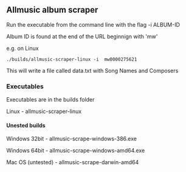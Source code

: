 ## Allmusic album scraper

Run the executable from the command line with the flag -i ALBUM-ID

Album ID is found at the end of the URL beginnign with 'mw'

e.g. on Linux

```./builds/allmusic-scraper-linux -i  mw0000275621```

This will write a file called data.txt with Song Names and Composers

### Executables

Executables are in the builds folder

Linux - allmusic-scraper-linux

#### Unested builds

Windows 32bit - allmusic-scrape-windows-386.exe

Windows 64bit - allmusic-scrape-windows-amd64.exe

Mac OS (untested) - allmusic-scrape-darwin-amd64